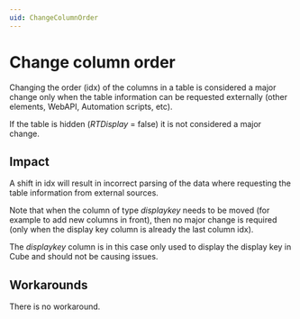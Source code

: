 ```yaml
---
uid: ChangeColumnOrder
---
```


# Change column order

Changing the order (idx) of the columns in a table is considered a major change only when the table information can be requested externally (other elements, WebAPI, Automation scripts, etc).

If the table is hidden (*RTDisplay* = false) it is not considered a major change.

## Impact

A shift in idx will result in incorrect parsing of the data where requesting the table information from external sources.

Note that when the column of type *displaykey* needs to be moved (for example to add new columns in front), then no major change is required (only when the display key column is already the last column idx).

The *displaykey* column is in this case only used to display the display key in Cube and should not be causing issues.

## Workarounds

There is no workaround.